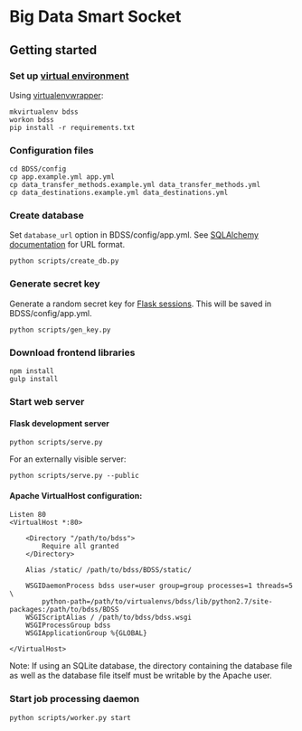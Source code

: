 # Big Data Smart Socket

## Getting started

### Set up [virtual environment](http://docs.python-guide.org/en/latest/dev/virtualenvs/)

Using [virtualenvwrapper](http://virtualenvwrapper.readthedocs.org/en/latest/index.html):

```Shell
mkvirtualenv bdss
workon bdss
pip install -r requirements.txt
```

### Configuration files

```Shell
cd BDSS/config
cp app.example.yml app.yml
cp data_transfer_methods.example.yml data_transfer_methods.yml
cp data_destinations.example.yml data_destinations.yml
```

### Create database

Set `database_url` option in BDSS/config/app.yml.
See [SQLAlchemy documentation](http://docs.sqlalchemy.org/en/rel_0_9/core/engines.html#database-urls) for URL format.

```Shell
python scripts/create_db.py
```

### Generate secret key

Generate a random secret key for [Flask sessions](http://flask.pocoo.org/docs/0.10/quickstart/#sessions). This will be saved in BDSS/config/app.yml.

```Shell
python scripts/gen_key.py
```

### Download frontend libraries

```Shell
npm install
gulp install
```

### Start web server

#### Flask development server

```Shell
python scripts/serve.py
```

For an externally visible server:

```Shell
python scripts/serve.py --public
```

#### Apache VirtualHost configuration:

```ApacheConf
Listen 80
<VirtualHost *:80>

	<Directory "/path/to/bdss">
		Require all granted
	</Directory>

	Alias /static/ /path/to/bdss/BDSS/static/

	WSGIDaemonProcess bdss user=user group=group processes=1 threads=5 \
		python-path=/path/to/virtualenvs/bdss/lib/python2.7/site-packages:/path/to/bdss/BDSS
	WSGIScriptAlias / /path/to/bdss/bdss.wsgi
	WSGIProcessGroup bdss
	WSGIApplicationGroup %{GLOBAL}

</VirtualHost>
```

Note: If using an SQLite database, the directory containing the database file as well as the database file itself must be writable by the Apache user.

### Start job processing daemon

```Shell
python scripts/worker.py start
```

